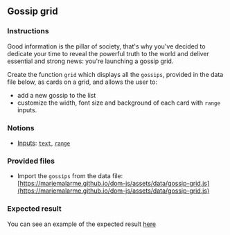 ## Gossip grid

### Instructions

Good information is the pillar of society, that's why you've decided to dedicate your time to reveal the powerful truth to the world and deliver essential and strong news: you're launching a gossip grid.

Create the function `grid` which displays all the `gossips`, provided in the data file below, as cards on a grid, and allows the user to:

- add a new gossip to the list
- customize the width, font size and background of each card with `range` inputs.

### Notions

- [Inputs](https://developer.mozilla.org/en-US/docs/Web/HTML/Element/Input): [`text`](https://developer.mozilla.org/en-US/docs/Web/HTML/Element/input/text), [`range`](https://developer.mozilla.org/en-US/docs/Web/HTML/Element/input/range)

### Provided files

- Import the `gossips` from the data file: [https://mariemalarme.github.io/dom-js/assets/data/gossip-grid.js](https://mariemalarme.github.io/dom-js/assets/data/gossip-grid.js)

### Expected result

You can see an example of the expected result [here](https://youtu.be/nbR2eHBqTxU)
